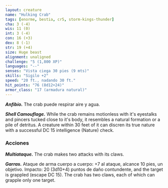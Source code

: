 ```yaml
---
layout: creature
name: "Hulking Crab"
tags: [enorme, bestia, cr5, storm-kings-thunder]
cha: 3 (-4)
wis: 11 (0)
int: 3 (-4)
con: 16 (+3)
dex: 8 (-1)
str: 19 (+4)
size: Huge beast
alignment: unaligned
challenge: "5 (1,800 XP)"
languages: "--"
senses: "Vista ciega 30 pies (9 mts)"
skills: "Sigilo +2"
speed: "20 ft., nadando 30 ft."
hit_points: "76 (8d12+24)"
armor_class: "17 (armadura natural)"
---
```


***Anfibio.*** The crab puede respirar aire y agua.

***Shell Camouflage.*** While the crab remains motionless with it's eyestalks and pincers tucked close to it's body, it resembles a natural formation or a pile of detritus. A creature within 30 feet of it can discren its true nature with a successful DC 15 intelligence (Nature) check.

### Acciones

***Multiataque.*** The crab makes two attacks with its claws.

***Garras.*** Ataque de arma cuerpo a cuerpo: +7 al ataque, alcance 10 pies, un objetivo. Impacto: 20 (3d10+4) puntos de daño contundente, and the target is grappled (escape DC 15). The crab has two claws, each of which can grapple only one target.